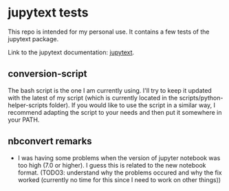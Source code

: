 # jupytext tests

This repo is intended for my personal use. It contains a few tests of the jupytext package.

Link to the jupytext documentation:  [jupytext](https://jupytext.readthedocs.io/en/latest/).

## conversion-script

The bash script is the one I am currently using. I'll try to keep it updated with the latest
of my script (which is currently located in the scripts/python-helper-scripts folder).
If you would like to use the script in a similar way, I recommend adapting the script to your
needs and then put it somewhere in your PATH.

## nbconvert remarks

- I was having some problems when the version of jupyter notebook was too high (7.0 or higher).
  I guess this is related to the new notebook format.
  (TODO3: understand why the problems occured and why the fix worked (currently no time for this
  since I need to work on other things))
